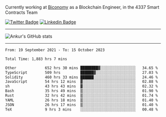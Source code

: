 Currently working at [Biconomy](https://biconomy.io/) as a Blockchain Engineer, in the 4337 Smart Contracts Team

 [![Twitter Badge](https://img.shields.io/badge/-@ankurdubey521-1ca0f1?style=flat-square&labelColor=1ca0f1&logo=twitter&logoColor=white&link=https://twitter.com/ankurdubey521)](https://twitter.com/ankurdubey521) [![Linkedin Badge](https://img.shields.io/badge/-ankurdubey521-blue?style=flat-square&logo=Linkedin&logoColor=white&link=https://www.linkedin.com/in/ankurdubey521/)](https://www.linkedin.com/in/ankurdubey521/)

<hr/>

![Ankur's GitHub stats](https://github-readme-stats.vercel.app/api?username=ankurdubey521&count_private=true&theme=radical)

<hr/>

<!--START_SECTION:waka-->

```txt
From: 19 September 2021 - To: 15 October 2023

Total Time: 1,883 hrs 7 mins

Other             652 hrs 30 mins ████████▓░░░░░░░░░░░░░░░░   34.65 %
TypeScript        509 hrs         ██████▓░░░░░░░░░░░░░░░░░░   27.03 %
Solidity          460 hrs 33 mins ██████░░░░░░░░░░░░░░░░░░░   24.46 %
JavaScript        54 hrs 12 mins  ▓░░░░░░░░░░░░░░░░░░░░░░░░   02.88 %
sh                43 hrs 43 mins  ▓░░░░░░░░░░░░░░░░░░░░░░░░   02.32 %
Bash              35 hrs 49 mins  ▒░░░░░░░░░░░░░░░░░░░░░░░░   01.90 %
Rust              32 hrs 42 mins  ▒░░░░░░░░░░░░░░░░░░░░░░░░   01.74 %
YAML              26 hrs 18 mins  ▒░░░░░░░░░░░░░░░░░░░░░░░░   01.40 %
JSON              26 hrs 17 mins  ▒░░░░░░░░░░░░░░░░░░░░░░░░   01.40 %
TeX               9 hrs 3 mins    ░░░░░░░░░░░░░░░░░░░░░░░░░   00.48 %
```

<!--END_SECTION:waka-->
